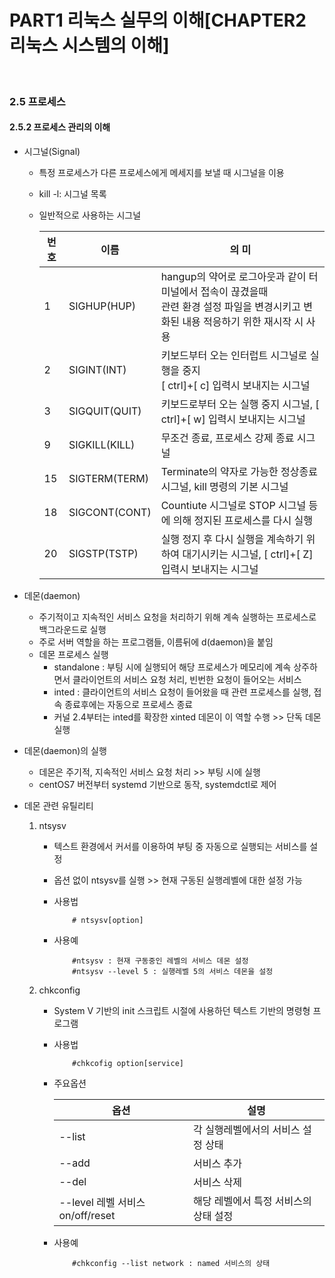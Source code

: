 # PART1 리눅스 실무의 이해[CHAPTER2 리눅스 시스템의 이해]


<br>


### 2.5 프로세스

#### 2.5.2 프로세스 관리의 이해 
    
- 시그널(Signal)
    - 특정 프로세스가 다른 프로세스에게 메세지를 보낼 때 시그널을 이용
    - kill -l: 시그널 목록
    - 일반적으로 사용하는 시그널

        |번호|이름|의 미|
        |---|---|---|
        |1|SIGHUP(HUP)|hangup의 약어로 로그아웃과 같이 터미널에서 접속이 끊겼을때<br>관련 환경 설정 파일을 변경시키고 변화된 내용 적응하기 위한 재시작 시 사용|
        |2|SIGINT(INT)|키보드부터 오는 인터럽트 시그널로 실행을 중지 <br> [ ctrl]+[ c] 입력시 보내지는 시그널|
        |3|SIGQUIT(QUIT)|키보드로부터 오는 실행 중지 시그널, [ ctrl]+[ w] 입력시 보내지는 시그널|
        |9|SIGKILL(KILL)|무조건 종료, 프로세스 강제 종료 시그널|
        |15|SIGTERM(TERM)|Terminate의 약자로 가능한 정상종료 시그널, kill 명령의 기본 시그널|
        |18|SIGCONT(CONT)|Countiute 시그널로 STOP 시그널 등에 의해 정지된 프로세스를 다시 실행|
        |20|SIGSTP(TSTP)|실행 정지 후 다시 실행을 계속하기 위하여 대기시키는 시그널,  [ ctrl]+[ Z] 입력시 보내지는 시그널|

- 데몬(daemon)
    - 주기적이고 지속적인 서비스 요청을 처리하기 위해 계속 실행하는 프로세스로 백그라운드로 실행
    - 주로 서버 역할을 하는 프로그램들, 이름뒤에 d(daemon)을 붙임
    - 데몬 프로세스 실행
        - standalone : 부팅 시에 실행되어 해당 프로세스가 메모리에 계속 상주하면서 클라이언트의 서비스 요청 처리, 빈번한 요청이 들어오는 서비스
        - inted : 클라이언트의 서비스 요청이 들어왔을 때 관련 프로세스를 실행, 접속 종료후에는 자동으로 프로세스 종료
        - 커널 2.4부터는 inted를 확장한 xinted 데몬이 이 역할 수행 >> 단독 데몬 실행

- 데몬(daemon)의 실행
    - 데몬은 주기적, 지속적인 서비스 요청 처리 >> 부팅 시에 실행
    - centOS7 버전부터 systemd 기반으로 동작, systemdctl로 제어

- 데몬 관련 유틸리티
    1. ntsysv
        - 텍스트 환경에서 커서를 이용하여 부팅 중 자동으로 실행되는 서비스를 설정
        - 옵션 없이 ntsysv를 실행 >> 현재 구동된 실행레벨에 대한 설정 가능
        - 사용법

            ````
                # ntsysv[option]
        - 사용예
            ````
                #ntsysv : 현재 구동중인 레벨의 서비스 데몬 설정
                #ntsysv --level 5 : 실행레벨 5의 서비스 데몬을 설정
    
    2. chkconfig
        - System V 기반의 init 스크립트 시절에 사용하던 텍스트 기반의 명령형 프로그램
        - 사용법
            ````                 
                #chkcofig option[service]
        - 주요옵션

            |옵션|설명|
            |---|---|
            |--list|각 실행레벨에서의 서비스 설정 상태|
            |--add|서비스 추가|
            |--del|서비스 삭제|
            |--level 레벨 서비스 on/off/reset|해당 레벨에서 특정 서비스의 상태 설정|
        
        - 사용예
            ````
                #chkconfig --list network : named 서비스의 상태
                